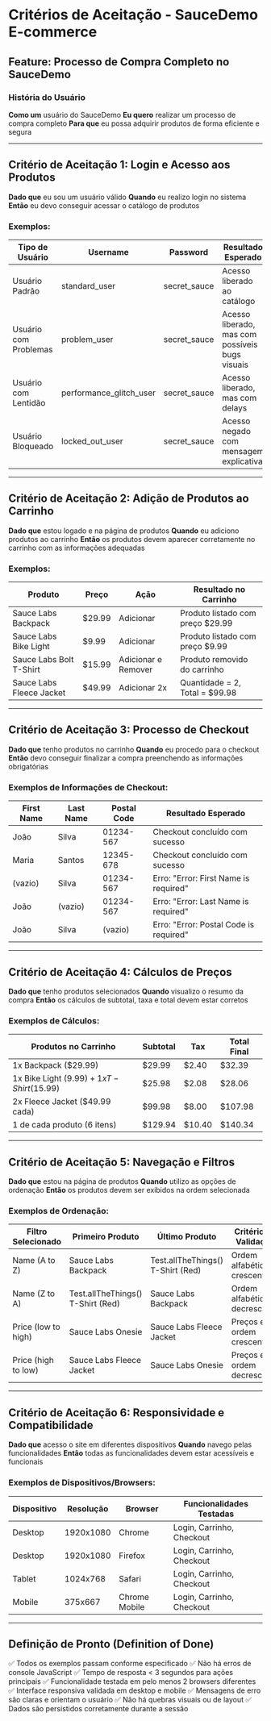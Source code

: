 # Critérios de Aceitação - SauceDemo E-commerce

## Feature: Processo de Compra Completo no SauceDemo

### História do Usuário

**Como um** usuário do SauceDemo
**Eu quero** realizar um processo de compra completo
**Para que** eu possa adquirir produtos de forma eficiente e segura

---

## Critério de Aceitação 1: Login e Acesso aos Produtos

**Dado que** eu sou um usuário válido
**Quando** eu realizo login no sistema
**Então** eu devo conseguir acessar o catálogo de produtos

### Exemplos:

| Tipo de Usuário       | Username                | Password     | Resultado Esperado                               |
| ---------------------- | ----------------------- | ------------ | ------------------------------------------------ |
| Usuário Padrão       | standard_user           | secret_sauce | Acesso liberado ao catálogo                     |
| Usuário com Problemas | problem_user            | secret_sauce | Acesso liberado, mas com possíveis bugs visuais |
| Usuário com Lentidão | performance_glitch_user | secret_sauce | Acesso liberado, mas com delays                  |
| Usuário Bloqueado     | locked_out_user         | secret_sauce | Acesso negado com mensagem explicativa           |

---

## Critério de Aceitação 2: Adição de Produtos ao Carrinho

**Dado que** estou logado e na página de produtos
**Quando** eu adiciono produtos ao carrinho
**Então** os produtos devem aparecer corretamente no carrinho com as informações adequadas

### Exemplos:

| Produto                  | Preço                                                 | Ação              | Resultado no Carrinho        |
| ------------------------ | ------------------------------------------------------ | ------------------- | ---------------------------- |
| Sauce Labs Backpack      | $29.99 | Adicionar | Produto listado com preço $29.99 |                     |                              |
| Sauce Labs Bike Light    | $9.99 | Adicionar | Produto listado com preço $9.99   |                     |                              |
| Sauce Labs Bolt T-Shirt  | $15.99                                                 | Adicionar e Remover | Produto removido do carrinho |
| Sauce Labs Fleece Jacket | $49.99 | Adicionar 2x | Quantidade = 2, Total = $99.98 |                     |                              |

---

## Critério de Aceitação 3: Processo de Checkout

**Dado que** tenho produtos no carrinho
**Quando** eu procedo para o checkout
**Então** devo conseguir finalizar a compra preenchendo as informações obrigatórias

### Exemplos de Informações de Checkout:

| First Name | Last Name | Postal Code | Resultado Esperado                     |
| ---------- | --------- | ----------- | -------------------------------------- |
| João      | Silva     | 01234-567   | Checkout concluído com sucesso        |
| Maria      | Santos    | 12345-678   | Checkout concluído com sucesso        |
| (vazio)    | Silva     | 01234-567   | Erro: "Error: First Name is required"  |
| João      | (vazio)   | 01234-567   | Erro: "Error: Last Name is required"   |
| João      | Silva     | (vazio)     | Erro: "Error: Postal Code is required" |

---

## Critério de Aceitação 4: Cálculos de Preços

**Dado que** tenho produtos selecionados
**Quando** visualizo o resumo da compra
**Então** os cálculos de subtotal, taxa e total devem estar corretos

### Exemplos de Cálculos:

| Produtos no Carrinho                        | Subtotal         | Tax     | Total Final |
| ------------------------------------------- | ---------------- | ------- | ----------- |
| 1x Backpack ($29.99) | $29.99               | $2.40 | $32.39   |         |             |
| 1x Bike Light ($9.99) + 1x T-Shirt ($15.99) | $25.98 | $2.08   | $28.06  |             |
| 2x Fleece Jacket ($49.99 cada) | $99.98     | $8.00 | $107.98  |         |             |
| 1 de cada produto (6 itens)                 | $129.94 | $10.40 | $140.34 |             |

---

## Critério de Aceitação 5: Navegação e Filtros

**Dado que** estou na página de produtos
**Quando** utilizo as opções de ordenação
**Então** os produtos devem ser exibidos na ordem selecionada

### Exemplos de Ordenação:

| Filtro Selecionado  | Primeiro Produto                  | Último Produto                   | Critério de Validação      |
| ------------------- | --------------------------------- | --------------------------------- | ----------------------------- |
| Name (A to Z)       | Sauce Labs Backpack               | Test.allTheThings() T-Shirt (Red) | Ordem alfabética crescente   |
| Name (Z to A)       | Test.allTheThings() T-Shirt (Red) | Sauce Labs Backpack               | Ordem alfabética decrescente |
| Price (low to high) | Sauce Labs Onesie                 | Sauce Labs Fleece Jacket          | Preços em ordem crescente    |
| Price (high to low) | Sauce Labs Fleece Jacket          | Sauce Labs Onesie                 | Preços em ordem decrescente  |

---

## Critério de Aceitação 6: Responsividade e Compatibilidade

**Dado que** acesso o site em diferentes dispositivos
**Quando** navego pelas funcionalidades
**Então** todas as funcionalidades devem estar acessíveis e funcionais

### Exemplos de Dispositivos/Browsers:

| Dispositivo | Resolução | Browser       | Funcionalidades Testadas  |
| ----------- | ----------- | ------------- | ------------------------- |
| Desktop     | 1920x1080   | Chrome        | Login, Carrinho, Checkout |
| Desktop     | 1920x1080   | Firefox       | Login, Carrinho, Checkout |
| Tablet      | 1024x768    | Safari        | Login, Carrinho, Checkout |
| Mobile      | 375x667     | Chrome Mobile | Login, Carrinho, Checkout |

---

## Definição de Pronto (Definition of Done)

✅ Todos os exemplos passam conforme especificado
✅ Não há erros de console JavaScript
✅ Tempo de resposta < 3 segundos para ações principais
✅ Funcionalidade testada em pelo menos 2 browsers diferentes
✅ Interface responsiva validada em desktop e mobile
✅ Mensagens de erro são claras e orientam o usuário
✅ Não há quebras visuais ou de layout
✅ Dados são persistidos corretamente durante a sessão
